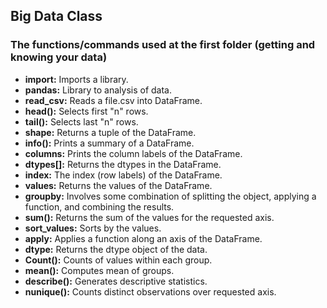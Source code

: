 ## Big Data Class

###  The functions/commands used at the first folder (getting and knowing your data)

* **import:** Imports a library.
* **pandas:** Library to analysis of data.
* **read_csv:** Reads a file.csv into DataFrame.
* **head():** Selects first "n" rows.
* **tail():** Selects last "n" rows.
* **shape:** Returns a tuple of the DataFrame.
* **info():** Prints a summary of a DataFrame.
* **columns:** Prints the column labels of the DataFrame.
* **dtypes[]:** Returns the dtypes in the DataFrame.
* **index:** The index (row labels) of the DataFrame.
* **values:** Returns the values of the DataFrame.
* **groupby:** Involves some combination of splitting the object, applying a function, and combining the results.
* **sum():** Returns the sum of the values for the requested axis.
* **sort_values:** Sorts by the values.
* **apply:** Applies a function along an axis of the DataFrame.
* **dtype:** Returns the dtype object of the data.
* **Count():** Counts of values within each group.
* **mean():** Computes mean of groups.
* **describe():** Generates descriptive statistics.
* **nunique():** Counts distinct observations over requested axis.
